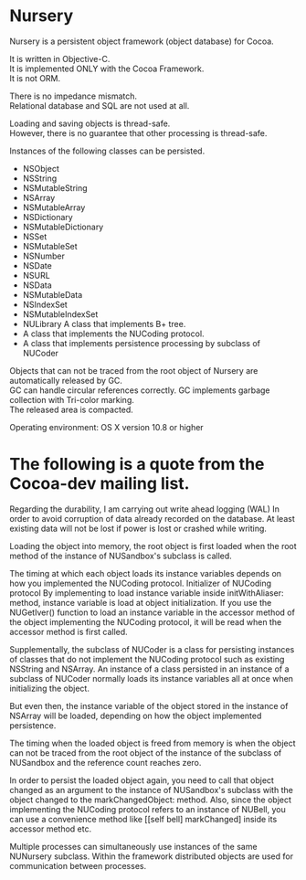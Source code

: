 # Nursery  

Nursery is a persistent object framework (object database) for Cocoa.

It is written in Objective-C.  
It is implemented ONLY with the Cocoa Framework.  
It is not ORM.

There is no impedance mismatch.  
Relational database and SQL are not used at all.

Loading and saving objects is thread-safe.  
However, there is no guarantee that other processing is thread-safe.

Instances of the following classes can be persisted.

* NSObject
* NSString
* NSMutableString
* NSArray
* NSMutableArray
* NSDictionary
* NSMutableDictionary
* NSSet
* NSMutableSet
* NSNumber
* NSDate
* NSURL
* NSData
* NSMutableData
* NSIndexSet
* NSMutableIndexSet
* NULibrary
	A class that implements B+ tree.
* A class that implements the NUCoding protocol.
* A class that implements persistence processing by subclass of NUCoder
		
Objects that can not be traced from the root object of Nursery are automatically released by GC.  
GC can handle circular references correctly. 
GC implements garbage collection with Tri-color marking.  
The released area is compacted.  

Operating environment: OS X version 10.8 or higher

# The following is a quote from the Cocoa-dev mailing list.
Regarding the durability, I am carrying out write ahead logging (WAL) In order to avoid corruption of data already recorded on the database. At least existing data will not be lost if power is lost or crashed while writing.

Loading the object into memory, the root object is first loaded when the root method of the instance of NUSandbox's subclass is called.

The timing at which each object loads its instance variables depends on how you implemented the NUCoding protocol.
Initializer of NUCoding protocol By implementing to load instance variable inside initWithAliaser: method, instance variable is load at object initialization.
If you use the NUGetIver() function to load an instance variable in the accessor method of the object implementing the NUCoding protocol, it will be read when the accessor method is first called.

Supplementally, the subclass of NUCoder is a class for persisting instances of classes that do not implement the NUCoding protocol such as existing NSString and NSArray.
An instance of a class persisted in an instance of a subclass of NUCoder normally loads its instance variables all at once when initializing the object.

But even then, the instance variable of the object stored in the instance of NSArray will be loaded, depending on how the object implemented persistence.

The timing when the loaded object is freed from memory is when the object can not be traced from the root object of the instance of the subclass of NUSandbox and the reference count reaches zero.

In order to persist the loaded object again, you need to call that object changed as an argument to the instance of NUSandbox's subclass with the object changed to the markChangedObject: method.
Also, since the object implementing the NUCoding protocol refers to an instance of NUBell, you can use a convenience method like [[self bell] markChanged] inside its accessor method etc.

Multiple processes can simultaneously use instances of the same NUNursery subclass.
Within the framework distributed objects are used for communication between processes.
